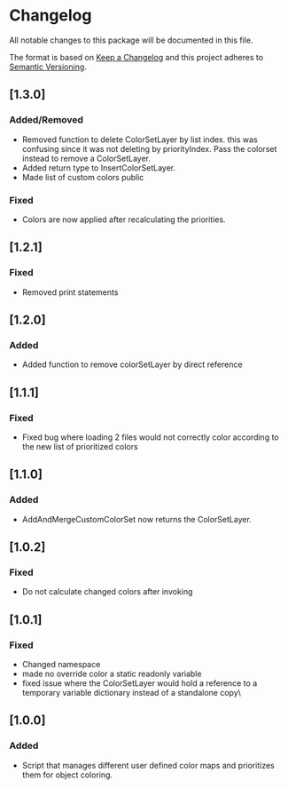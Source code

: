 # Changelog

All notable changes to this package will be documented in this file.

The format is based on [Keep a Changelog](http://keepachangelog.com/en/1.0.0/)
and this project adheres to [Semantic Versioning](http://semver.org/spec/v2.0.0.html).

## [1.3.0]

### Added/Removed

- Removed function to delete ColorSetLayer by list index. this was confusing since it was not deleting by priorityIndex. Pass the colorset instead to remove a ColorSetLayer.
- Added return type to InsertColorSetLayer.
- Made list of custom colors public

### Fixed

- Colors are now applied after recalculating the priorities.

## [1.2.1]

### Fixed

- Removed print statements

## [1.2.0]

### Added

- Added function to remove colorSetLayer by direct reference

## [1.1.1]

### Fixed

- Fixed bug where loading 2 files would not correctly color according to the new list of prioritized colors

## [1.1.0]

### Added

- AddAndMergeCustomColorSet now returns the ColorSetLayer.

## [1.0.2]

### Fixed

- Do not calculate changed colors after invoking

## [1.0.1]

### Fixed

- Changed namespace
- made no override color a static readonly variable
- fixed issue where the ColorSetLayer would hold a reference to a temporary variable dictionary instead of a standalone copy\

## [1.0.0]

### Added

- Script that manages different user defined color maps and prioritizes them for object coloring. 
